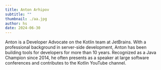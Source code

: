 ```yaml
---
title: Anton Arhipov
subtitle: ""
thumbnail: ./aa.jpg
author: hs
date: 2024-06-30
---
```


Anton is a Developer Advocate on the Kotlin team at JetBrains. With a professional background in server-side development, Anton has been building tools for developers for more than 10 years. Recognized as a Java Champion since 2014, he often presents as a speaker at large software conferences and contributes to the Kotlin YouTube channel.
